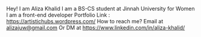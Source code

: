 Hey! I am Aliza Khalid
I am a BS-CS student at Jinnah University for Women
I am a front-end developer
Portfolio Link : https://artistichubs.wordpress.com/
How to reach me? Email at alizajuw@gmail.com 
Or
DM at https://www.linkedin.com/in/aliza-khalid/
